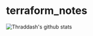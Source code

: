 # terraform_notes

![Thraddash's github stats](https://github-readme-stats.vercel.app/api?username=thraddash&hide=contribs,pr)
